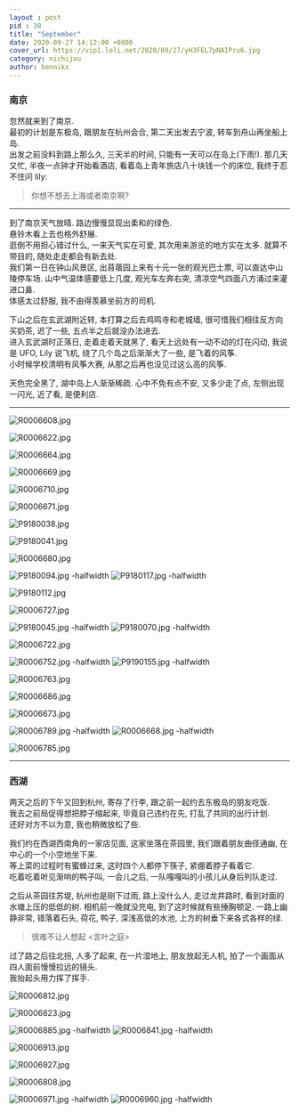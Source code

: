 ```yaml
---
layout : post
pid : 38
title: "September"
date: 2020-09-27 14:12:00 +0800
cover_url: https://vip1.loli.net/2020/09/27/yH3FEL7pNAIPru6.jpg
category: nichijou
author: benniks
---
```


### 南京

忽然就来到了南京.  
最初的计划是东极岛, 跟朋友在杭州会合, 第二天出发去宁波, 转车到舟山再坐船上岛.  
出发之前没料到路上那么久, 三天半的时间, 只能有一天可以在岛上(下雨!). 那几天又忙, 半夜一点钟才开始看酒店, 看着岛上青年旅店八十块钱一个的床位, 我终于忍不住问 lily:  

> 你想不想去上海或者南京啊?  

-----

到了南京天气放晴. 路边慢慢显现出柔和的绿色.  
悬铃木看上去也格外舒展.  
逛倒不用担心错过什么, 一来天气实在可爱, 其次用来游览的地方实在太多. 就算不带目的, 随处走走都会有新去处.  
我们第一日在钟山风景区, 出苜蓿园上来有十元一张的观光巴士票, 可以直达中山陵停车场. 山中气温体感要低上几度, 观光车左奔右突, 清凉空气四面八方涌过来灌进口鼻.  
体感太过舒服, 我不由得羡慕坐前方的司机.  

下山之后在玄武湖附近转, 本打算之后去鸡鸣寺和老城墙, 很可惜我们相往反方向买奶茶, 迟了一些, 五点半之后就没办法进去.  
进入玄武湖时正落日, 走着走着天就黑了, 看天上远处有一动不动的灯在闪动, 我说是 UFO, Lily 说飞机, 绕了几个岛之后渐渐大了一些, 是飞着的风筝.  
小时候学校清明有风筝大赛, 从那之后再也没见过这么高的风筝.  

天色完全黑了, 湖中岛上人渐渐稀疏. 心中不免有点不安, 又多少走了点, 左侧出现一闪光, 近了看, 是便利店.  

-----
<!-- 
第二日在南京博物院, 展馆虽然很多, 但来不及的话, 仅看主馆也不会有什么损失.  
一号厅史前展馆未免太像动物森友会(当然我知道说 B 像 A 更合适), 拍了张 live 照片, lily 模仿游戏里的人物, 在标识牌前晃动双手.  

没想到博物院文创产品做的非常好, 我买了一片宋徽宗的花鸟画做冰箱贴, 给朋友也带了一部分.  

中午跟朋友见面, 大家走马观花, 又转了一些地方.  -->


![R0006608.jpg](https://i.loli.net/2020/09/27/Zt5goUFpcRvPAen.jpg)

![R0006622.jpg](https://vip1.loli.net/2020/09/27/QfcIhNSdA8lKpZv.jpg)

![R0006664.jpg](https://vip1.loli.net/2020/09/27/jxP5IlLhsU1T27i.jpg)


![R0006669.jpg](https://i.loli.net/2020/09/27/9HEngCoJ4jQNZqD.jpg)

![R0006710.jpg](https://i.loli.net/2020/09/27/IEP9u2VJjAvZHG7.jpg)

![R0006671.jpg](https://i.loli.net/2020/09/27/cYVts5RoBDyn3SN.jpg)

![P9180038.jpg](https://i.loli.net/2020/09/27/iEtBYCnP9kQuvma.jpg)

![P9180041.jpg](https://i.loli.net/2020/09/27/m4hJz9fw81Br7Zs.jpg)

![R0006680.jpg](https://i.loli.net/2020/09/27/fiOovtwjeXxAD8Q.jpg)


![P9180094.jpg -halfwidth](https://i.loli.net/2020/09/27/i8JIZNcdvt6uhol.jpg)
![P9180117.jpg  -halfwidth](https://vip1.loli.net/2020/09/29/HrsgQkZct8z9PVe.jpg)


![P9180112.jpg](https://i.loli.net/2020/09/27/XlqpTmQasCH4ZVF.jpg)

![R0006727.jpg](https://i.loli.net/2020/09/27/1vHjQ3tenVsXFSm.jpg)


![P9180045.jpg -halfwidth](https://i.loli.net/2020/09/27/rkNReC3XyhiGa6x.jpg)
![P9180070.jpg  -halfwidth](https://vip1.loli.net/2020/09/27/aZ4yWP1iuOe8jGE.jpg)

![R0006722.jpg](https://i.loli.net/2020/09/27/gRv3UY9lB14QPMT.jpg)


![R0006752.jpg -halfwidth](https://i.loli.net/2020/09/27/cKVql7WEhRn5Ndr.jpg)
![P9190155.jpg -halfwidth](https://i.loli.net/2020/09/27/mEZ9MaGBDwXT4uC.jpg)


![R0006763.jpg](https://i.loli.net/2020/09/27/asU2ZPlX5GqCIEo.jpg)

![R0006686.jpg](https://i.loli.net/2020/09/27/qUCOmuE7pSFi1HJ.jpg)

![R0006673.jpg](https://i.loli.net/2020/09/27/CZ9VcSYneotI31i.jpg)

![R0006789.jpg -halfwidth](https://i.loli.net/2020/09/27/4QdNHDXSw1nYo7m.jpg)
![R0006668.jpg -halfwidth](https://i.loli.net/2020/09/27/brDpRFjlZg6fhv8.jpg)

![R0006785.jpg](https://vip1.loli.net/2020/09/27/Zd9rDej4zAy1PLM.jpg)


-----

### 西湖

两天之后的下午又回到杭州, 寄存了行李, 跟之前一起约去东极岛的朋友吃饭.  
我去之前局促得想把脖子缩起来, 毕竟自己违约在先, 打乱了共同的出行计划.  
还好对方不以为意, 我也稍微放松了些.  

我们约在西湖西南角的一家店见面, 这家坐落在茶园里, 我们跟着朋友曲径通幽, 在中心的一个小空地坐下来.  
等上菜的过程时有蜜蜂过来, 这时四个人都停下筷子, 紧绷着脖子看着它.  
吃着吃着听见渐响的鸭子叫, 一会儿之后, 一队嘎嘎叫的小孩儿从身后列队走过.  


之后从茶园往苏堤, 杭州也是刚下过雨, 路上没什么人, 走过龙井路时, 看到对面的水塘上压的低低的树. 相机前一晚就没充电, 到了这时候就有些捶胸顿足. 一路上幽静非常, 错落着石头, 荷花, 鸭子, 深浅高低的水池, 上方的树垂下来各式各样的绿.  

> 很难不让人想起 <言叶之庭>

过了路之后往北拐, 人多了起来, 在一片湿地上, 朋友放起无人机, 拍了一个画面从四人面前慢慢拉远的镜头.  
我抬起头用力挥了挥手.  


![R0006812.jpg](https://vip1.loli.net/2020/09/27/yLZUmVE8lAzigQ1.jpg)

![R0006823.jpg](https://vip1.loli.net/2020/09/27/BO84SAZ6NJjbW5t.jpg)

![R0006885.jpg  -halfwidth](https://vip1.loli.net/2020/09/27/lBpY9ucoQwyVOe8.jpg)
![R0006841.jpg  -halfwidth](https://vip1.loli.net/2020/09/27/1Xjf3e5wBCWkirY.jpg)

![R0006913.jpg](https://vip1.loli.net/2020/09/27/XiWe8r165QhpAn2.jpg)

![R0006927.jpg](https://vip1.loli.net/2020/09/27/HESLcIsn8rXQkqP.jpg)

![R0006808.jpg](https://vip1.loli.net/2020/09/27/LVE1nXwcB9CFAlk.jpg)


![R0006971.jpg  -halfwidth](https://vip1.loli.net/2020/09/27/1K9zpcUH8AwEkgY.jpg)
![R0006960.jpg  -halfwidth](https://vip1.loli.net/2020/09/27/rW2gohJbCUO3Rs1.jpg)